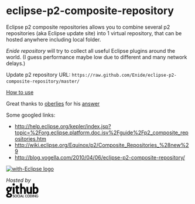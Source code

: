# eclipse-p2-composite-repository

Eclipse p2 composite repositories allows you to combine several p2 repositories (aka Eclipse update site)
into 1 virtual repository, that can be hosted anywhere including local folder.

*Enide repository* will try to collect all useful Eclipse plugins around the world.
(I guess performance maybe low due to different and many network delays.)

Update p2 repository URL: `https://raw.github.com/Enide/eclipse-p2-composite-repository/master/`

[How to use](http://marketplace.eclipse.org/updatesite/help?url=https://raw.github.com/Enide/eclipse-p2-composite-repository/master/)

Great thanks to [oberlies](http://stackoverflow.com/users/1523648/oberlies)
 for his [answer](http://stackoverflow.com/questions/20951842/combine-aggregate-eclipse-p2-repositories-extendable-p2-repository)

Some googled links:

- http://help.eclipse.org/kepler/index.jsp?topic=%2Forg.eclipse.platform.doc.isv%2Fguide%2Fp2_composite_repositories.htm
- http://wiki.eclipse.org/Equinox/p2/Composite_Repositories_%28new%29
- http://blog.vogella.com/2010/04/06/eclipse-p2-composite-repository/

<p><a href="http://with-eclipse.github.io/" target="_blank"><img alt="with-Eclipse logo" src="http://with-eclipse.github.io/with-eclipse-1.jpg" /></a></p>
				
<p><i>Hosted by</i><br>
<a href="https://github.com/Nodeclipse">
  <img src="https://github.com/github/media/raw/master/logos/github_logo_social_coding_outlined.png" style="border: 0" alt="github.com" height="39" width="88">
</a></p>

